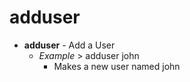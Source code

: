 # adduser

- **adduser** - Add a User
    - *Example* > adduser john
        - Makes a new user named john